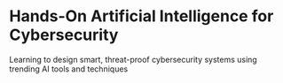 # Hands-On Artificial Intelligence for Cybersecurity
Learning to design smart, threat-proof cybersecurity systems using trending AI tools and techniques
